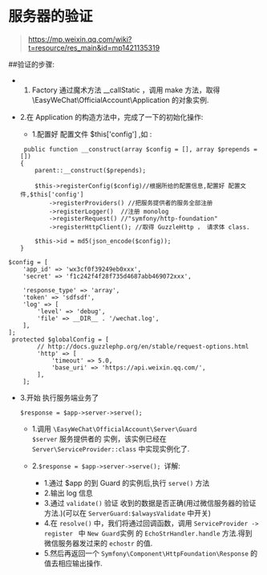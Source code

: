 # 服务器的验证

>https://mp.weixin.qq.com/wiki?t=resource/res_main&id=mp1421135319

##验证的步骤:

* 1. Factory 通过魔术方法 __callStatic ，调用 make 方法，取得   \EasyWeChat\OfficialAccount\Application 的对象实例.

* 2.在 Application 的构造方法中，完成了一下的初始化操作:
	* 1.配置好 配置文件 $this['config'] ,如 :
	
	```
	 public function __construct(array $config = [], array $prepends = [])
    {
        parent::__construct($prepends);

        $this->registerConfig($config)//根据所给的配置信息,配置好 配置文件,$this['config']
            ->registerProviders() //把服务提供者的服务全部注册
            ->registerLogger()  //注册 monolog
            ->registerRequest() //"symfony/http-foundation"
            ->registerHttpClient(); //取得 GuzzleHttp ， 请求体 class.

        $this->id = md5(json_encode($config));
    }
	```
```
$config = [
    'app_id' => 'wx3cf0f39249eb0xxx',
    'secret' => 'f1c242f4f28f735d4687abb469072xxx',

    'response_type' => 'array',
    'token' => 'sdfsdf',
    'log' => [
        'level' => 'debug',
        'file' => __DIR__ . '/wechat.log',
    ],
];
 protected $globalConfig = [
        // http://docs.guzzlephp.org/en/stable/request-options.html
        'http' => [
            'timeout' => 5.0,
            'base_uri' => 'https://api.weixin.qq.com/',
        ],
    ];
```

* 3.开始 执行服务端业务了

	```
	$response = $app->server->serve();
	
	```

	* 1.调用 ``` \EasyWeChat\OfficialAccount\Server\Guard            $server ```
	 服务提供者的 实例，该实例已经在  ``` Server\ServiceProvider::class ``` 中实现实例化了.

	* 2.```$response = $app->server->serve(); ```详解:

		* 1.通过 $app 的到 Guard 的实例后,执行 ```serve()``` 方法
		* 2.输出 log 信息
		* 3.通过 ```validate()``` 验证 收到的数据是否正确(用过微信服务器的验证方法.)(可以在 ```ServerGuard:$alwaysValidate``` 中开关)
		* 4.在 ```resolve()``` 中，我们将通过回调函数，调用 ```ServiceProvider -> register ``` 中 ```New Guard```实例  的 ```EchoStrHandler.handle``` 方法.得到 微信服务器发过来的 ```echostr``` 的值.
		* 5.然后再返回一个 ```Symfony\Component\HttpFoundation\Response``` 的值去相应输出操作.








